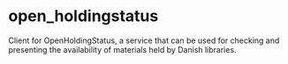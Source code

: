 open_holdingstatus
==================

Client for OpenHoldingStatus, a service that can be used for checking and presenting the availability of materials held by Danish libraries.
